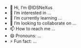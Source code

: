 - 👋 Hi, I’m @IDSNeXus
- 👀 I’m interested in ...
- 🌱 I’m currently learning ...
- 💞️ I’m looking to collaborate on ...
- 📫 How to reach me ...
- 😄 Pronouns: ...
- ⚡ Fun fact: ...

<!---
IDSNeXus/IDSNeXus is a ✨ special ✨ repository because its `README.md` (this file) appears on your GitHub profile.
You can click the Preview link to take a look at your changes.
--->
